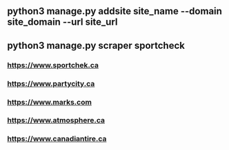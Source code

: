 ## python3 manage.py addsite site_name --domain site_domain --url site_url
## python3 manage.py scraper sportcheck


### 	https://www.sportchek.ca

### 	https://www.partycity.ca

### 	https://www.marks.com

### 	https://www.atmosphere.ca

### 	https://www.canadiantire.ca
